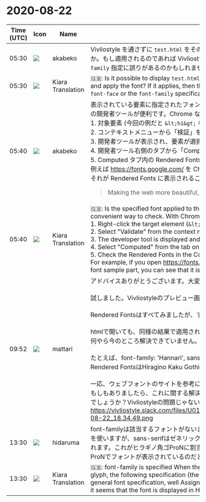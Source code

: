 # 2020-08-22

|Time (UTC)|Icon|Name|Message|
|---|---|---|---|
|05:30|![](https://avatars.slack-edge.com/2019-05-15/624511073651_25909952cd7a069ceed2_72.png)|akabeko|Vivliostyle を通さずに `test.html` をそのまま Web ブラウザーで表示してフォントは適用されるでしょうか。もし適用されるのであれば Vivliostyle の問題、されなければ `font-face` かそれを参照する `font-family` 指定に誤りがあるのかもしれません。|
|05:30|![](https://avatars.slack-edge.com/2019-08-21/732685848020_f3f20736795184660348_72.png)|Kiara Translation|🇬🇧: Is it possible to display `test.html` as it is in a web browser without passing through Vivliostyle and apply the font? If it applies, then there is a Vivliostyle issue, if not, there is probably an error in `font-face` or the `font-family` specification that references it.|
|05:40|![](https://avatars.slack-edge.com/2019-05-15/624511073651_25909952cd7a069ceed2_72.png)|akabeko|表示されている要素に指定されたフォントが適用されているか？を確認する方法として Web ブラウザーの開発者ツールが便利です。Chrome なら以下のような手順になります。<br>1. 対象要素 (今回の例だと `&lt;h1&gt;` など) を右クリック<br>2. コンテキストメニューから「検証」を選択<br>3. 開発者ツールが表示され、要素が選択された状態になる<br>4. 開発者ツール右側のタブから「Computed」を選ぶ<br>5. Computed タブ内の Rendered Fonts を確認<br>例えば <https://fonts.google.com/> を Chrome で開きフォントの見本部分で↑の操作を実行してみると、それが Rendered Fonts に表示されることを確認できます。<br><blockquote>Making the web more beautiful, fast, and open through great typography</blockquote>|
|05:40|![](https://avatars.slack-edge.com/2019-08-21/732685848020_f3f20736795184660348_72.png)|Kiara Translation|🇬🇧: Is the specified font applied to the displayed element? Web browser developer tools are a convenient way to check. With Chrome, the procedure is as follows.<br>1. Right-click the target element (`&lt;h1&gt;` in this example)<br>2. Select "Validate" from the context menu<br>3. The developer tool is displayed and the element is selected.<br>4. Select "Computed" from the tab on the right side of the developer tool.<br>5. Check the Rendered Fonts in the Computed tab<br>For example, if you open <https://fonts.google.com/> in Chrome and execute the operation ↑ on the font sample part, you can see that it is displayed in Rendered Fonts.|
|09:52|![](https://secure.gravatar.com/avatar/10d95659b0a9eda4e94cfc0f927e32dd.jpg?s=72&d=https%3A%2F%2Fa.slack-edge.com%2Fdf10d%2Fimg%2Favatars%2Fava_0003-72.png)|mattari|アドバイスありがとうございます。大変参考になりました。<br><br>試しました。Vivliostyleのプレビュー画面のスクリーンショットを添付しました。<br><br>Rendered Fontsはすべてみましたが、すべてHiragino Kaku Gothic ProNになっています。<br><br>htmlで開いても、同様の結果で適用されていないため、結論としてはこちらの指定がおかしいのですが、、何やら今のところ解決できていません。<br><br>たとえば、font-family: 'Hannari', sans-serif;になっているのに<br>Rendered FontsはHiragino Kaku Gothic ProNになる理由がよくわかっていません。<br><br>一応、ウェブフォントのサイトを参考にここまで作ってみたのですけど、<br>もしもありましたら、これに関する解決方法かVivliostyle側の本の作り方でマニュアルか何かはありますでしょうか？Vivliostyleの問題じゃないのに大変恐れ入りますが、。<br>https://vivliostyle.slack.com/files/U018RCGSSDU/F018W2E8X55/____________________________2020-08-22_18.34.49.png|
|13:30|![](https://secure.gravatar.com/avatar/ac1efe24c210dddd965d50e2060edeeb.jpg?s=72&d=https%3A%2F%2Fa.slack-edge.com%2Fdf10d%2Fimg%2Favatars%2Fava_0023-72.png)|hidaruma|font-familyは該当するフォントがないまたは該当する字形がないときに次の指定（「,」区切りの次の値）を使いますが、sans-serifはゼネリックフォント指定、まあブラウザとかで実際のフォントに割り当てられます。これがヒラギノ角ゴProNに割当たっているために、'Hannari'が見つからないのでヒラギノ角ゴProNでフォントが表示されているのだと思われます。|
|13:30|![](https://avatars.slack-edge.com/2019-08-21/732685848020_f3f20736795184660348_72.png)|Kiara Translation|🇬🇧: font-family is specified When there is no corresponding font or there is no corresponding glyph, the following specification (the next value separated by ",") is used, but sans-serif is a general font specification, well Assigned to the font. Since this is assigned to Hiragino Kakugo ProN, it seems that the font is displayed in Hiragino Kakugo ProN because'Hannari' cannot be found.|
